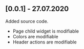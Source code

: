 ## [0.0.1] - 27.07.2020

Added source code.<br>

<ul>
    <li>Page child widget is modifiable</li>
    <li>Colors are modifiable</li>
    <li>Header actions are modifiable</li>
</ul>
